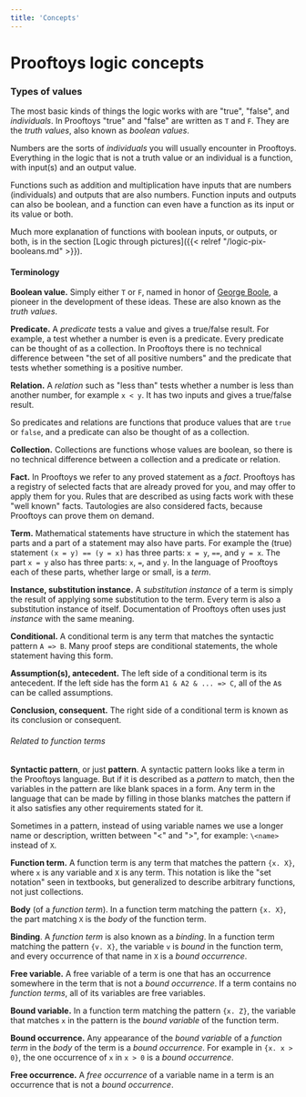 ```yaml
---
title: 'Concepts'
---
```


# Prooftoys logic concepts

### Types of values

The most basic kinds of things the logic works with are "true",
"false", and *individuals*.  In Prooftoys "true" and "false" are
written as `T` and `F`.  They are the _truth values_, also known as
_boolean values_.

Numbers are the sorts of _individuals_ you will usually encounter in
Prooftoys.  Everything in the logic that is not a truth value or an
individual is a function, with input(s) and an output value.

Functions such as addition and multiplication have inputs that are
numbers (individuals) and outputs that are also numbers.  Function
inputs and outputs can also be boolean, and a function can even have a
function as its input or its value or both.

Much more explanation of functions with boolean inputs, or outputs, or
both, is in the section [Logic through pictures]({{< relref
"/logic-pix-booleans.md" >}}).

#### Terminology

<span id=boolean>**Boolean value.**</span> Simply either `T` or `F`, named in honor of <a
href="http://en.wikipedia.org/wiki/George_Boole" target=_blank> George
Boole</a>, a pioneer in the development of these ideas.  These are also
known as the _truth values_.

**Predicate.** A *predicate* tests a value and gives a true/false
result. For example, a test whether a number is even is a predicate.
Every predicate can be thought of as a collection.  In Prooftoys there
is no technical difference between "the set of all positive numbers"
and the predicate that tests whether something is a positive number.

**Relation.** A *relation* such as "less than" tests whether a number
is less than another number, for example `x < y`. It has two inputs
and gives a true/false result.

So predicates and relations are functions that produce values that are
`true` or `false`, and a predicate can also be thought of as a
collection.

**Collection.** Collections are functions whose values are boolean, so
there is no technical difference between a collection and a predicate
or relation.

**Fact.** In Prooftoys we refer to any proved statement as a _fact_.
Prooftoys has a registry of selected facts that are already proved
for you, and may offer to apply them for you.  Rules that are
described as using facts work with these "well known" facts.
Tautologies are also considered facts, because Prooftoys can prove
them on demand.

**Term.** Mathematical statements have structure in which the
statement has parts and a part of a statement may also have parts.
For example the (true) statement `(x = y) == (y = x)` has three parts:
`x = y`, `==`, and `y = x`.  The part `x = y` also has three parts:
`x`, `=`, and `y`.  In the language of Prooftoys each of these parts,
whether large or small, is a _term_.

**Instance, substitution instance.** A _substitution instance_ of a
term is simply the result of applying some substitution to the term.
Every term is also a substitution instance of itself.  Documentation
of Prooftoys often uses just _instance_ with the same meaning.

**Conditional.** A conditional term is any term that matches the
syntactic pattern `A => B`.  Many proof steps are conditional
statements, the whole statement having this form.

**Assumption(s), antecedent.** The left side of a conditional term is
its antecedent.  If the left side has the form `A1 & A2 & ... => C`,
all of the `A`s can be called assumptions.

**Conclusion, consequent.** The right side of a conditional term is
known as its conclusion or consequent.

###### Related to function terms

**Syntactic pattern**, or just **pattern**.  A syntactic pattern looks
like a term in the Prooftoys language.  But if it is described as a
_pattern_ to match, then the variables in the pattern are like blank
spaces in a form.  Any term in the language that can be made by
filling in those blanks matches the pattern if it also satisfies any
other requirements stated for it.

Sometimes in a pattern, instead of using variable names we use a
longer name or description, written between "<" and ">", for example:
`\<name>` instead of `X`.

**Function term.** A function term is any term that matches the
pattern `{x. X}`, where `x` is any variable and `X` is any term.  This
notation is like the "set notation" seen in textbooks, but generalized
to describe arbitrary functions, not just collections.

**Body** (of a _function term_). In a function term matching the
pattern `{x. X}`, the part matching `X` is the _body_ of the function
term.

**Binding**.  A _function term_ is also known as a _binding_.  In a
function term matching the pattern `{v. X}`, the variable `v` is
_bound_ in the function term, and every occurrence of that name in `X`
is a _bound occurrence_.

**Free variable.** A free variable of a term is one that has an
occurrence somewhere in the term that is not a _bound occurrence_.
If a term contains no _function terms_, all of its variables are
free variables.

**Bound variable.** In a function term matching the pattern `{x. Z}`,
the variable that matches `x` in the pattern is the _bound variable_
of the function term.

**Bound occurrence.** Any appearance of the _bound variable_ of a
_function term_ in the _body_ of the term is a _bound occurrence_.
For example in `{x. x > 0}`, the one occurrence of `x` in `x > 0`
is a _bound occurrence_.

**Free occurrence.**  A _free occurrence_ of a variable name
in a term is an occurrence that is not a _bound occurrence_.

